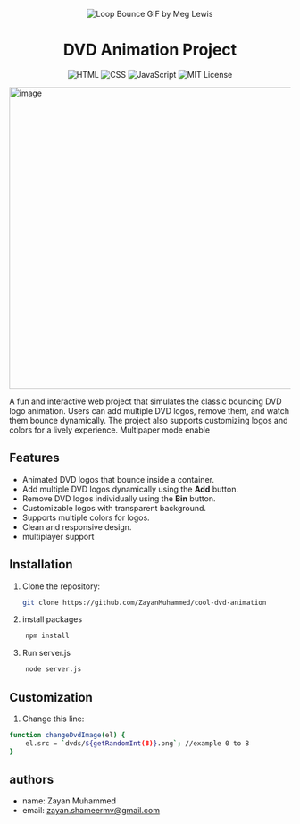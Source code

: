 <div align="center">

![Loop Bounce GIF by Meg Lewis](https://github.com/user-attachments/assets/3986a588-799c-4e4d-a636-4ce934684749)



# DVD Animation Project


   
![HTML](https://img.shields.io/badge/HTML-E34F26?style=flat-square&logo=html5&logoColor=white)
![CSS](https://img.shields.io/badge/CSS-1572B6?style=flat-square&logo=css3&logoColor=white)
![JavaScript](https://img.shields.io/badge/JavaScript-F7DF1E?style=flat-square&logo=javascript&logoColor=black)
![MIT License](https://img.shields.io/badge/License-MIT-green?style=flat-square)

</div>
</p>

<img width="1282" height="540" alt="image" src="https://github.com/user-attachments/assets/f8523c9a-3192-495a-bfb2-5b2e1e0984cd" />


A fun and interactive web project that simulates the classic bouncing DVD logo animation. Users can add multiple DVD logos, remove them, and watch them bounce dynamically. The project also supports customizing logos and colors for a lively experience. Multipaper mode enable

## Features

- Animated DVD logos that bounce inside a container.
- Add multiple DVD logos dynamically using the **Add** button.
- Remove DVD logos individually using the **Bin** button.
- Customizable logos with transparent background.
- Supports multiple colors for logos.
- Clean and responsive design.
- multiplayer support


## Installation

1. Clone the repository:  
   ```bash
   git clone https://github.com/ZayanMuhammed/cool-dvd-animation
   ```

2. install packages
```bash
    npm install
```

3. Run server.js
```bash
    node server.js
```

## Customization

1. Change this line:
```bash
function changeDvdImage(el) {
    el.src = `dvds/${getRandomInt(8)}.png`; //example 0 to 8
}
```

## authors

- name: Zayan Muhammed
- email: zayan.shameermv@gmail.com
